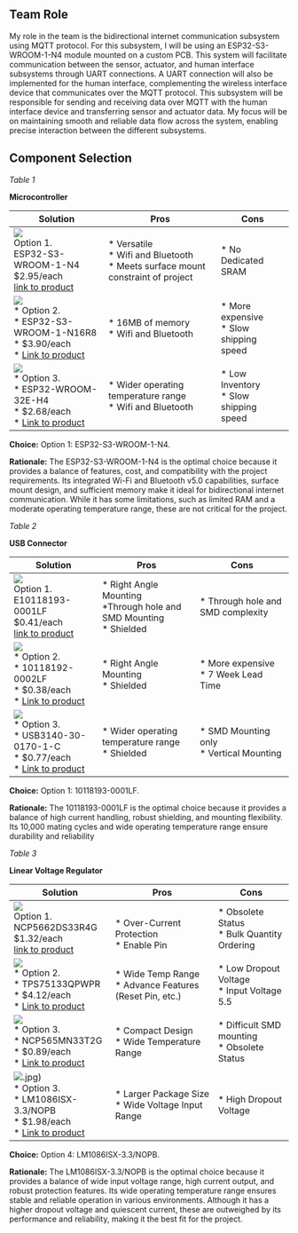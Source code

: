 ## Team Role
My role in the team is the bidirectional internet communication subsystem using MQTT protocol. For this subsystem, I will be using an ESP32-S3-WROOM-1-N4 module mounted on a custom PCB. This system will facilitate communication between the sensor, actuator, and human interface subsystems through UART connections. A UART connection will also be implemented for the human interface, complementing the wireless interface device that communicates over the MQTT protocol. This subsystem will be responsible for sending and receiving data over MQTT with the human interface device and transferring sensor and actuator data. My focus will be on maintaining smooth and reliable data flow across the system, enabling precise interaction between the different subsystems.


## Component Selection

*Table 1*

**Microcontroller**

| **Solution**                                                                                                                                                                                      | **Pros**                                                                                                                                    | **Cons**                                                                                            |
| ------------------------------------------------------------------------------------------------------------------------------------------------------------------------------------------------- | ------------------------------------------------------------------------------------------------------------------------------------------- | --------------------------------------------------------------------------------------------------- |
| ![](MFG_Attachment-2-ESP32-S3-WROOM-1.jpg)<br>Option 1.<br> ESP32-S3-WROOM-1-N4<br>$2.95/each<br>[link to product](https://www.digikey.com/en/products/detail/espressif-systems/ESP32-S3-WROOM-1-N4/16162639?s=N4IgjCBcpgbFoDGUBmBDANgZwKYBoQB7KAbRACY4BWWAFhAF0CAHAFyhAGVWAnASwB2AcxABfAlXrQQySOmz4ipELADsVVQE4AHIxbtIXXoJHiVmhDNSZcBYpDK0ADJoDMbvSDYdu-YWIIwd0tZeVslB3ByTU1yck9vQ18TAPBaeOlQm0V7MlVyV21XeiYvAyM-UwJyKgykawU7ZUpyWEoE8uT-M3JVeEyG8NyKJ3JtdtLEipSzVyd%2B%2Brlspsig7U0NDp9jboJaWl0BpcaIsjAnJ1c%2BraSdqpANQ8WwnObtNRob6d2Qcaln5anFTqLTwSadO6pcYLKzHIbKD5aKhfLr3TSwZFHF4rMiFKjzJwoyFmHT-WHYoGSbRUTQQcHbSqpMDacYhQavVZExlmZlFNlwjm48hOVTaEr6BkzQIsslZE7DLTaXlcqXgHQWLGA4aEhg9WCaVT8ikK-G0Wkqn4AWggmvlyjAmicJTMltl7JxIE0zhqjBdmIBds51RA1Vorl9BEthtt8MisDmsFg2jwDqdvtEoiAA)                 | \* Versatile <br>\* Wifi and Bluetooth<br>\* Meets surface mount constraint of project                                               | \* No Dedicated SRAM |
| ![](MFG_Attachment-2-ESP32-S3-WROOM-1.jpg)<br>\* Option 2. <br>\* ESP32-S3-WROOM-1-N16R8 <br>\* $3.90/each <br>\* [Link to product](https://www.digikey.com/en/products/detail/espressif-systems/ESP32-S3-WROOM-1-N16R8/16162642) | \* 16MB of memory <br>\* Wifi and Bluetooth | * More expensive <br>\* Slow shipping speed |
| ![](MFG_ESP32-WROOM-32E-(4MB-HIGH-TEMP).jpg)<br>\* Option 3. <br>\* ESP32-WROOM-32E-H4 <br>\* $2.68/each <br>\* [Link to product](https://www.digikey.com/en/products/detail/espressif-systems/ESP32-WROOM-32E-H4/12696413) | \* Wider operating temperature range <br>\* Wifi and Bluetooth | * Low Inventory <br>\* Slow shipping speed |

**Choice:** Option 1: ESP32-S3-WROOM-1-N4.

**Rationale:** The ESP32-S3-WROOM-1-N4 is the optimal choice because it provides a balance of features, cost, and compatibility with the project requirements. Its integrated Wi-Fi and Bluetooth v5.0 capabilities, surface mount design, and sufficient memory make it ideal for bidirectional internet communication. While it has some limitations, such as limited RAM and a moderate operating temperature range, these are not critical for the project.


*Table 2*

**USB Connector**

| **Solution**                                                                                                                                                                                      | **Pros**                                                                                                                                    | **Cons**                                                                                            |
| ------------------------------------------------------------------------------------------------------------------------------------------------------------------------------------------------- | ------------------------------------------------------------------------------------------------------------------------------------------- | --------------------------------------------------------------------------------------------------- |
| ![](10118193-0001LF.jpg)<br>Option 1.<br> E10118193-0001LF<br>$0.41/each<br>[link to product](https://www.digikey.com/en/products/detail/amphenol-cs-fci/10118193-0001LF/2785388)  | \* Right Angle Mounting <br>\*Through hole and SMD Mounting <br>\* Shielded | \* Through hole and SMD complexity |
| ![](10118192-0002LF.jpg)<br>\* Option 2. <br>\* 10118192-0002LF <br>\* $0.38/each <br>\* [Link to product](https://www.digikey.com/en/products/detail/amphenol-cs-fci/10118192-0002LF/6817756) | \* Right Angle Mounting <br>\* Shielded | * More expensive <br>\* 7 Week Lead Time |
| ![](MFG_USB3140-30-0170-1-C.jpg)<br>\* Option 3. <br>\* USB3140-30-0170-1-C <br>\* $0.77/each <br>\* [Link to product](https://www.digikey.com/en/products/detail/gct/USB3140-30-0170-1-C/9859645) | \* Wider operating temperature range <br>\* Shielded | * SMD Mounting only <br>\* Vertical Mounting |

**Choice:** Option 1: 10118193-0001LF.

**Rationale:** The 10118193-0001LF is the optimal choice because it provides a balance of high current handling, robust shielding, and mounting flexibility. Its 10,000 mating cycles and wide operating temperature range ensure durability and reliability

*Table 3*

**Linear Voltage Regulator**

| **Solution**                                                                                                                                                                                      | **Pros**                                                                                                                                    | **Cons**                                                                                            |
| ------------------------------------------------------------------------------------------------------------------------------------------------------------------------------------------------- | ------------------------------------------------------------------------------------------------------------------------------------------- | --------------------------------------------------------------------------------------------------- |
| ![](DPak-TO-263-5-Leads.jpg)<br>Option 1.<br> NCP5662DS33R4G<br>$1.32/each<br>[link to product](https://www.digikey.com/en/products/detail/onsemi/NCP5662DS33R4G/1483762)                 |<br>\* Over-Current Protection <br>\* Enable Pin  | \* Obsolete Status <br>\* Bulk Quantity Ordering |
| ![](296~4073225-4~PWP~20.jpg)<br>\* Option 2. <br>\* TPS75133QPWPR <br>\* $4.12/each <br>\* [Link to product](https://www.digikey.com/en/products/detail/texas-instruments/TPS75133QPWPR/1673042) | \* Wide Temp Range <br>\* Advance Features (Reset Pin, etc.) | * Low Dropout Voltage <br>\* Input Voltage 5.5 |
| ![](MFG_ESP32-WROOM-32E-(4MB-HIGH-TEMP).jpg)<br>\* Option 3. <br>\* NCP565MN33T2G <br>\* $0.89/each <br>\* [Link to product](https://www.digikey.com/en/products/detail/onsemi/NCP565MN33T2G/1792550) | \* Compact Design <br>\* Wide Temperature Range | * Difficult SMD mounting <br>\* Obsolete Status |
| ![](488~506AX-01~MN~6.jpg).jpg)<br>\* Option 3. <br>\* LM1086ISX-3.3/NOPB <br>\* $1.98/each <br>\* [Link to product](https://www.digikey.com/en/products/detail/texas-instruments/LM1086ISX-3-3-NOPB/366718) | \* Larger Package Size <br>\* Wide Voltage Input Range | * High Dropout Voltage |

**Choice:** Option 4: LM1086ISX-3.3/NOPB.

**Rationale:** The LM1086ISX-3.3/NOPB is the optimal choice because it provides a balance of wide input voltage range, high current output, and robust protection features. Its wide operating temperature range ensures stable and reliable operation in various environments. Although it has a higher dropout voltage and quiescent current, these are outweighed by its performance and reliability, making it the best fit for the project.
